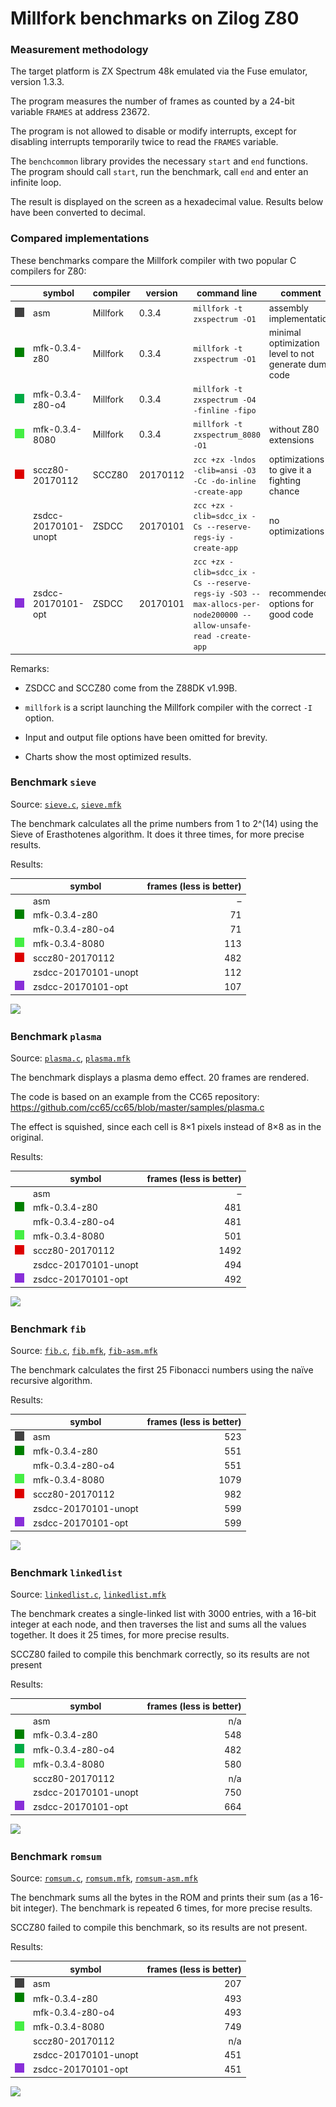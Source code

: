 # Millfork benchmarks on Zilog Z80

### Measurement methodology

The target platform is ZX Spectrum 48k emulated via the Fuse emulator, version 1.3.3.

The program measures the number of frames as counted by a 24-bit variable `FRAMES` at address 23672.

The program is not allowed to disable or modify interrupts, except for disabling interrupts temporarily twice to read the `FRAMES` variable.

The `benchcommon` library provides the necessary `start` and `end` functions. The program should call `start`, run the benchmark, call `end` and enter an infinite loop.

The result is displayed on the screen as a hexadecimal value. Results below have been converted to decimal.

### Compared implementations

These benchmarks compare the Millfork compiler with two popular C compilers for Z80:

|&nbsp;&nbsp;&nbsp;&nbsp; | symbol               | compiler | version  | command line                                                                               | comment |
|-------------------------|----------------------|----------|----------|--------------------------------------------------------------------------------------------|-|
|![](../images/404040.png)| asm                  | Millfork | 0.3.4    | `millfork -t zxspectrum -O1`                                                               | assembly implementation |
|![](../images/008000.png)| mfk-0.3.4-z80        | Millfork | 0.3.4    | `millfork -t zxspectrum -O1`                                                               | minimal optimization level to not generate dumb code |
|![](../images/00aa44.png)| mfk-0.3.4-z80-o4     | Millfork | 0.3.4    | `millfork -t zxspectrum -O4 -finline -fipo`                                                |  |
|![](../images/44ee44.png)| mfk-0.3.4-8080       | Millfork | 0.3.4    | `millfork -t zxspectrum_8080 -O1`                                                          | without Z80 extensions |
|![](../images/dd0000.png)| sccz80-20170112      | SCCZ80   | 20170112 | `zcc +zx -lndos -clib=ansi -O3 -Cc -do-inline -create-app`                                 | optimizations to give it a fighting chance |
|                         | zsdcc-20170101-unopt | ZSDCC    | 20170101 | `zcc +zx -clib=sdcc_ix -Cs --reserve-regs-iy -create-app`                                  | no optimizations |
|![](../images/882ed8.png)| zsdcc-20170101-opt   | ZSDCC    | 20170101 | `zcc +zx -clib=sdcc_ix -Cs --reserve-regs-iy -SO3 --max-allocs-per-node200000 --allow-unsafe-read -create-app` | recommended options for good code |

Remarks:

* ZSDCC and SCCZ80 come from the Z88DK v1.99B.

* `millfork` is a script launching the Millfork compiler with the correct `-I` option.

* Input and output file options have been omitted for brevity.

* Charts show the most optimized results.

### Benchmark `sieve`

Source: [`sieve.c`](./sieve.c), [`sieve.mfk`](./sieve.mfk)

The benchmark calculates all the prime numbers from 1 to 2^(14) using the Sieve of Erasthotenes algorithm. It does it three times, for more precise results.

Results:

|                         | symbol               | frames (less is better) |
|-------------------------|----------------------|-------:|
|                         | asm                  | –   |
|![](../images/008000.png)| mfk-0.3.4-z80        | 71 |
|                         | mfk-0.3.4-z80-o4     | 71 |
|![](../images/44ee44.png)| mfk-0.3.4-8080       | 113 |
|![](../images/dd0000.png)| sccz80-20170112      | 482 |
|                         | zsdcc-20170101-unopt | 112 |
|![](../images/882ed8.png)| zsdcc-20170101-opt   | 107 |

![](https://image-charts.com/chart?cht=bhg&chs=700x400&chd=t:71|113|482|107&chds=0,1000&chdl=mfk-0.3.4-z80|mfk-0.3.4-8080|sccz80-20170112|zsdcc-20170101-opt&chtt=Sieve%20benchmark%20(time%20in%20frames,%20less%20is%20better)&chma=10,10&chxt=x,y&chco=008000,44ee44,dd0000,882ed8&chxl=0:||&chxr=1,0,700)

### Benchmark `plasma`

Source: [`plasma.c`](./plasma.c), [`plasma.mfk`](./plasma.mfk)

The benchmark displays a plasma demo effect. 20 frames are rendered.

The code is based on an example from the CC65 repository: https://github.com/cc65/cc65/blob/master/samples/plasma.c

The effect is squished, since each cell is 8×1 pixels instead of 8×8 as in the original.

Results:

|                         | symbol               | frames (less is better) |
|-------------------------|----------------------|-------:|
|                         | asm                  | –   |
|![](../images/008000.png)| mfk-0.3.4-z80        | 481 |
|                         | mfk-0.3.4-z80-o4     | 481 |
|![](../images/44ee44.png)| mfk-0.3.4-8080       | 501 |
|![](../images/dd0000.png)| sccz80-20170112      | 1492 |
|                         | zsdcc-20170101-unopt | 494 |
|![](../images/882ed8.png)| zsdcc-20170101-opt   | 492 |

![](https://image-charts.com/chart?cht=bhg&chs=700x400&chd=t:481|501|1492|492&chds=0,1500&chdl=mfk-0.3.4-z80|mfk-0.3.4-8080|sccz80-20170112|zsdcc-20170101-opt&chtt=Plasma%20benchmark%20(time%20in%20frames,%20less%20is%20better)&chma=10,10&chxt=x,y&chco=008000,44ee44,dd0000,882ed8&chxl=0:||&chxr=1,0,1500)

### Benchmark `fib`

Source: [`fib.c`](./fib.c), [`fib.mfk`](./fib.mfk), [`fib-asm.mfk`](./fib-asm.mfk)

The benchmark calculates the first 25 Fibonacci numbers using the naïve recursive algorithm.

Results:

|                         | symbol               | frames (less is better) |
|-------------------------|----------------------|-------:|
|![](../images/404040.png)| asm                  | 523 |
|![](../images/008000.png)| mfk-0.3.4-z80        | 551 |
|                         | mfk-0.3.4-z80-o4     | 551  |
|![](../images/44ee44.png)| mfk-0.3.4-8080       | 1079 |
|![](../images/dd0000.png)| sccz80-20170112      | 982 |
|                         | zsdcc-20170101-unopt | 599 |
|![](../images/882ed8.png)| zsdcc-20170101-opt   | 599 |

![](https://image-charts.com/chart?cht=bhg&chs=700x400&chd=t:523|551|1079|982|599&chds=0,1100&chdl=asm|mfk-0.3.4-z80|mfk-0.3.4-8080|sccz80-20170112|zsdcc-20170101-opt&chtt=Fibonacci%20benchmark%20(time%20in%20frames,%20less%20is%20better)&chma=10,10&chxt=x,y&chco=404040,008000,44ee44,dd0000,882ed8&chxl=0:||&chxr=1,0,1100)


### Benchmark `linkedlist`

Source: [`linkedlist.c`](./linkedlist.c), [`linkedlist.mfk`](./linkedlist.mfk)

The benchmark creates a single-linked list with 3000 entries, with a 16-bit integer at each node, and then traverses the list and sums all the values together. It does it 25 times, for more precise results.

SCCZ80 failed to compile this benchmark correctly, so its results are not present

Results:

|                         | symbol               | frames (less is better) |
|-------------------------|----------------------|-------:|
|                         | asm                  | n/a  |
|![](../images/008000.png)| mfk-0.3.4-z80        | 548  |
|![](../images/00aa44.png)| mfk-0.3.4-z80-o4     | 482  |
|![](../images/44ee44.png)| mfk-0.3.4-8080       | 580  |
|                         | sccz80-20170112      | n/a  |
|                         | zsdcc-20170101-unopt | 750  |
|![](../images/882ed8.png)| zsdcc-20170101-opt   | 664  |

![](https://image-charts.com/chart?cht=bhg&chs=700x400&chd=t:548|482|580|664&chds=0,1500&chdl=mfk-0.3.4-z80|mfk-0.3.4-z80-o4|mfk-0.3.4-8080|zsdcc-20170101-opt&chtt=Linked%20list%20benchmark%20(time%20in%20frames,%20less%20is%20better)&chma=10,10&chxt=x,y&chco=008000,00aa44,44ee44,882ed8&chxl=0:||&chxr=1,0,800)


### Benchmark `romsum`

Source: [`romsum.c`](./romsum.c), [`romsum.mfk`](./romsum.mfk), [`romsum-asm.mfk`](./romsum-asm.mfk)

The benchmark sums all the bytes in the ROM and prints their sum (as a 16-bit integer). The benchmark is repeated 6 times, for more precise results.

SCCZ80 failed to compile this benchmark, so its results are not present.

Results:

|                         | symbol               | frames (less is better) |
|-------------------------|----------------------|-------:|
|![](../images/404040.png)| asm                  | 207  |
|![](../images/008000.png)| mfk-0.3.4-z80        | 493  |
|                         | mfk-0.3.4-z80-o4     | 493  |
|![](../images/44ee44.png)| mfk-0.3.4-8080       | 749  |
|                         | sccz80-20170112      | n/a  |
|                         | zsdcc-20170101-unopt | 451  |
|![](../images/882ed8.png)| zsdcc-20170101-opt   | 451  |

![](https://image-charts.com/chart?cht=bhg&chs=700x400&chd=t:207|493|749|451&chds=0,1100&chdl=asm|mfk-0.3.4-z80|mfk-0.3.4-8080|zsdcc-20170101-opt&chtt=ROM%20sum%20benchmark%20(time%20in%20frames,%20less%20is%20better)&chma=10,10&chxt=x,y&chco=404040,008000,44ee44,882ed8&chxl=0:||&chxr=1,0,1100)

